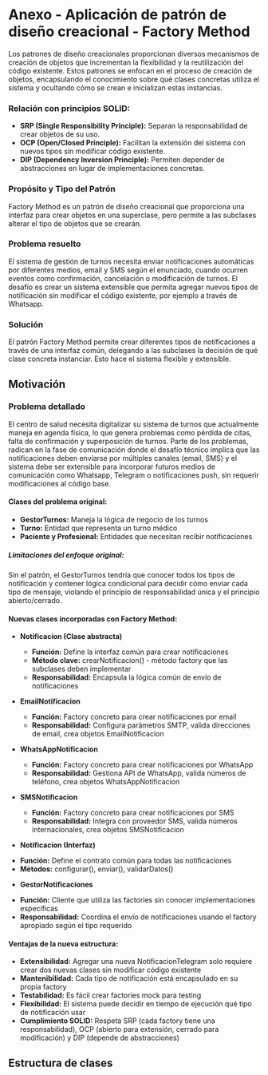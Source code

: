# Anexo - Aplicación de patrón de diseño creacional - Factory Method

Los patrones de diseño creacionales proporcionan diversos mecanismos de creación de objetos que incrementan la flexibilidad y la reutilización del código existente. Estos patrones se enfocan en el proceso de creación de objetos, encapsulando el conocimiento sobre qué clases concretas utiliza el sistema y ocultando cómo se crean e inicializan estas instancias.

### Relación con principios SOLID:

+ **SRP (Single Responsibility Principle):** Separan la responsabilidad de crear objetos de su uso.
+ **OCP (Open/Closed Principle):** Facilitan la extensión del sistema con nuevos tipos sin modificar código existente.
+ **DIP (Dependency Inversion Principle):** Permiten depender de abstracciones en lugar de implementaciones concretas.

### Propósito y Tipo del Patrón

Factory Method es un patrón de diseño creacional que proporciona una interfaz para crear objetos en una superclase, pero permite a las subclases alterar el tipo de objetos que se crearán.

### Problema resuelto

El sistema de gestión de turnos necesita enviar notificaciones automáticas por diferentes medios, email y SMS según el enunciado, cuando ocurren eventos como confirmación, cancelación o modificación de turnos. El desafío es crear un sistema extensible que permita agregar nuevos tipos de notificación sin modificar el código existente, por ejemplo a través de Whatsapp.

### Solución

El patrón Factory Method permite crear diferentes tipos de notificaciones a través de una interfaz común, delegando a las subclases la decisión de qué clase concreta instanciar. Esto hace el sistema flexible y extensible.

## Motivación

### Problema detallado
El centro de salud necesita digitalizar su sistema de turnos que actualmente maneja en agenda física, lo que genera problemas como pérdida de citas, falta de confirmación y superposición de turnos. Parte de los problemas, radican en la fase de comunicación donde el desafío técnico implica que las notificaciones deben enviarse por múltiples canales (email, SMS) y el sistema debe ser extensible para incorporar futuros medios de comunicación como Whatsapp, Telegram o notificaciones push, sin requerir modificaciones al código base.

#### Clases del problema original:

+ **GestorTurnos:** Maneja la lógica de negocio de los turnos
+ **Turno:** Entidad que representa un turno médico
+ **Paciente y Profesional:** Entidades que necesitan recibir notificaciones

##### Limitaciones del enfoque original:
Sin el patrón, el GestorTurnos tendría que conocer todos los tipos de notificación y contener lógica condicional para decidir cómo enviar cada tipo de mensaje, violando el principio de responsabilidad única y el principio abierto/cerrado.

#### Nuevas clases incorporadas con Factory Method:

+ **Notificacion (Clase abstracta)**
  - **Función:** Define la interfaz común para crear notificaciones
  - **Método clave:** crearNotificacion() - método factory que las subclases deben implementar
  - **Responsabilidad:** Encapsula la lógica común de envío de notificaciones

+ **EmailNotificacion**
  - **Función:** Factory concreto para crear notificaciones por email
  - **Responsabilidad:** Configura parámetros SMTP, valida direcciones de email, crea objetos EmailNotificacion

+ **WhatsAppNotificacion**
  - **Función:** Factory concreto para crear notificaciones por WhatsApp
  - **Responsabilidad:** Gestiona API de WhatsApp, valida números de teléfono, crea objetos WhatsAppNotificacion

+ **SMSNotificacion**
  - **Función:** Factory concreto para crear notificaciones por SMS
  - **Responsabilidad:** Integra con proveedor SMS, valida números internacionales, crea objetos SMSNotificacion

+ **Notificacion (Interfaz)**
 - **Función:** Define el contrato común para todas las notificaciones
 - **Métodos:** configurar(), enviar(), validarDatos()

+ **GestorNotificaciones**
 - **Función:** Cliente que utiliza las factories sin conocer implementaciones específicas
 - **Responsabilidad:** Coordina el envío de notificaciones usando el factory apropiado según el tipo requerido

#### Ventajas de la nueva estructura:

+ **Extensibilidad:** Agregar una nueva NotificacionTelegram solo requiere crear dos nuevas clases sin modificar código existente
+ **Mantenibilidad:** Cada tipo de notificación está encapsulado en su propia factory
+ **Testabilidad:** Es fácil crear factories mock para testing
+ **Flexibilidad:** El sistema puede decidir en tiempo de ejecución qué tipo de notificación usar
+ **Cumplimiento SOLID:** Respeta SRP (cada factory tiene una responsabilidad), OCP (abierto para extensión, cerrado para modificación) y DIP (depende de abstracciones)

## Estructura de clases




